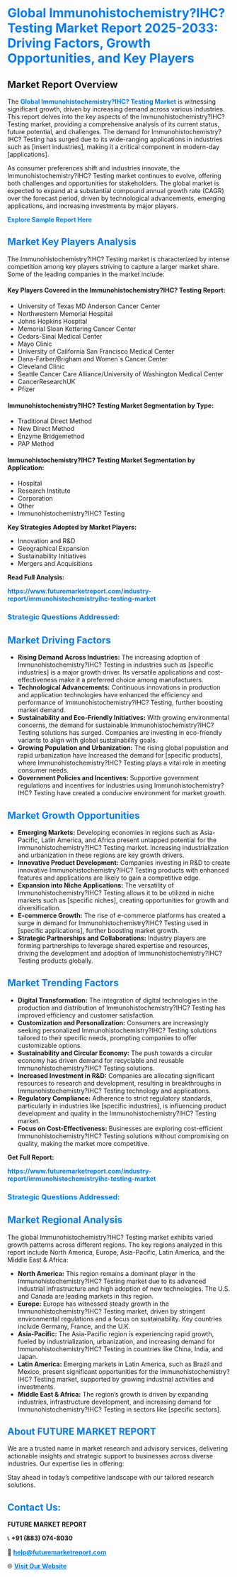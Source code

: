 <h1 style="color: #007BFF;">Global Immunohistochemistry?IHC? Testing Market Report 2025-2033: Driving Factors, Growth Opportunities, and Key Players</h1>

<section id="overview">
<h2>Market Report Overview</h2>
<p>The <a href="https://www.futuremarketreport.com/industry-report/immunohistochemistryihc-testing-market" style="color: #007BFF; text-decoration: none;"><strong>Global Immunohistochemistry?IHC? Testing Market</strong></a> is witnessing significant growth, driven by increasing demand across various industries. This report delves into the key aspects of the Immunohistochemistry?IHC? Testing market, providing a comprehensive analysis of its current status, future potential, and challenges. The demand for Immunohistochemistry?IHC? Testing has surged due to its wide-ranging applications in industries such as [insert industries], making it a critical component in modern-day [applications].</p>
<p>As consumer preferences shift and industries innovate, the Immunohistochemistry?IHC? Testing market continues to evolve, offering both challenges and opportunities for stakeholders. The global market is expected to expand at a substantial compound annual growth rate (CAGR) over the forecast period, driven by technological advancements, emerging applications, and increasing investments by major players.</p>
</section>

<section id="overview">
<p><a href="https://www.futuremarketreport.com/request-sample/reportId=123008" style="color: #007BFF; text-decoration: none;"><strong>Explore Sample Report Here</strong></a></p>
</section>

<section id="key-players">
<h2 style="color: #007BFF;">Market Key Players Analysis</h2>
<p>The Immunohistochemistry?IHC? Testing market is characterized by intense competition among key players striving to capture a larger market share. Some of the leading companies in the market include:</p>
<h4>Key Players Covered in the Immunohistochemistry?IHC? Testing Report:</h4>
<ul><li>University of Texas MD Anderson Cancer Center</li><li>Northwestern Memorial Hospital</li><li>Johns Hopkins Hospital</li><li>Memorial Sloan Kettering Cancer Center</li><li>Cedars-Sinai Medical Center</li><li>Mayo Clinic</li><li>University of California San Francisco Medical Center</li><li>Dana-Farber/Brigham and Women`s Cancer Center</li><li>Cleveland Clinic</li><li>Seattle Cancer Care Alliance/University of Washington Medical Center</li><li>CancerResearchUK</li><li>Pfizer</li></ul>
<h4>Immunohistochemistry?IHC? Testing Market Segmentation by Type:</h4>
<ul><li>Traditional Direct Method</li><li>New Direct Method</li><li>Enzyme Bridgemethod</li><li>PAP Method</li></ul>

<h4>Immunohistochemistry?IHC? Testing Market Segmentation by Application:</h4>
<ul><li>Hospital</li><li>Research Institute</li><li>Corporation</li><li>Other</li><li>Immunohistochemistry?IHC? Testing</li></ul>
<p><strong>Key Strategies Adopted by Market Players:</strong></p>
<ul>
<li>Innovation and R&D</li>
<li>Geographical Expansion</li>
<li>Sustainability Initiatives</li>
<li>Mergers and Acquisitions</li>
</ul>
</section>

<section>
<p><strong>Read Full Analysis: </strong></p><a href="https://www.futuremarketreport.com/industry-report/immunohistochemistryihc-testing-market" style="color: #007BFF; text-decoration: none;"><strong>https://www.futuremarketreport.com/industry-report/immunohistochemistryihc-testing-market</strong></a>
<h3 style="color: #007BFF;">Strategic Questions Addressed:</h3>
</section>

<section id="driving-factors">
<h2 style="color: #007BFF;">Market Driving Factors</h2>
<ul>
<li><strong>Rising Demand Across Industries:</strong> The increasing adoption of Immunohistochemistry?IHC? Testing in industries such as [specific industries] is a major growth driver. Its versatile applications and cost-effectiveness make it a preferred choice among manufacturers.</li>
<li><strong>Technological Advancements:</strong> Continuous innovations in production and application technologies have enhanced the efficiency and performance of Immunohistochemistry?IHC? Testing, further boosting market demand.</li>
<li><strong>Sustainability and Eco-Friendly Initiatives:</strong> With growing environmental concerns, the demand for sustainable Immunohistochemistry?IHC? Testing solutions has surged. Companies are investing in eco-friendly variants to align with global sustainability goals.</li>
<li><strong>Growing Population and Urbanization:</strong> The rising global population and rapid urbanization have increased the demand for [specific products], where Immunohistochemistry?IHC? Testing plays a vital role in meeting consumer needs.</li>
<li><strong>Government Policies and Incentives:</strong> Supportive government regulations and incentives for industries using Immunohistochemistry?IHC? Testing have created a conducive environment for market growth.</li>
</ul>
</section>

<section id="growth-opportunities">
<h2 style="color: #007BFF;">Market Growth Opportunities</h2>
<ul>
<li><strong>Emerging Markets:</strong> Developing economies in regions such as Asia-Pacific, Latin America, and Africa present untapped potential for the Immunohistochemistry?IHC? Testing market. Increasing industrialization and urbanization in these regions are key growth drivers.</li>
<li><strong>Innovative Product Development:</strong> Companies investing in R&D to create innovative Immunohistochemistry?IHC? Testing products with enhanced features and applications are likely to gain a competitive edge.</li>
<li><strong>Expansion into Niche Applications:</strong> The versatility of Immunohistochemistry?IHC? Testing allows it to be utilized in niche markets such as [specific niches], creating opportunities for growth and diversification.</li>
<li><strong>E-commerce Growth:</strong> The rise of e-commerce platforms has created a surge in demand for Immunohistochemistry?IHC? Testing used in [specific applications], further boosting market growth.</li>
<li><strong>Strategic Partnerships and Collaborations:</strong> Industry players are forming partnerships to leverage shared expertise and resources, driving the development and adoption of Immunohistochemistry?IHC? Testing products globally.</li>
</ul>
</section>

<section id="trending-factors">
<h2 style="color: #007BFF;">Market Trending Factors</h2>
<ul>
<li><strong>Digital Transformation:</strong> The integration of digital technologies in the production and distribution of Immunohistochemistry?IHC? Testing has improved efficiency and customer satisfaction.</li>
<li><strong>Customization and Personalization:</strong> Consumers are increasingly seeking personalized Immunohistochemistry?IHC? Testing solutions tailored to their specific needs, prompting companies to offer customizable options.</li>
<li><strong>Sustainability and Circular Economy:</strong> The push towards a circular economy has driven demand for recyclable and reusable Immunohistochemistry?IHC? Testing solutions.</li>
<li><strong>Increased Investment in R&D:</strong> Companies are allocating significant resources to research and development, resulting in breakthroughs in Immunohistochemistry?IHC? Testing technology and applications.</li>
<li><strong>Regulatory Compliance:</strong> Adherence to strict regulatory standards, particularly in industries like [specific industries], is influencing product development and quality in the Immunohistochemistry?IHC? Testing market.</li>
<li><strong>Focus on Cost-Effectiveness:</strong> Businesses are exploring cost-efficient Immunohistochemistry?IHC? Testing solutions without compromising on quality, making the market more competitive.</li>
</ul>
</section>

<section>
<p><strong>Get Full Report: </strong></p><a href="https://www.futuremarketreport.com/industry-report/immunohistochemistryihc-testing-market" style="color: #007BFF; text-decoration: none;"><strong>https://www.futuremarketreport.com/industry-report/immunohistochemistryihc-testing-market</strong></a>
<h3 style="color: #007BFF;">Strategic Questions Addressed:</h3>
</section>


<section id="regional-analysis">
<h2 style="color: #007BFF;">Market Regional Analysis</h2>
<p>The global Immunohistochemistry?IHC? Testing market exhibits varied growth patterns across different regions. The key regions analyzed in this report include North America, Europe, Asia-Pacific, Latin America, and the Middle East & Africa:</p>
<ul>
<li><strong>North America:</strong> This region remains a dominant player in the Immunohistochemistry?IHC? Testing market due to its advanced industrial infrastructure and high adoption of new technologies. The U.S. and Canada are leading markets in this region.</li>
<li><strong>Europe:</strong> Europe has witnessed steady growth in the Immunohistochemistry?IHC? Testing market, driven by stringent environmental regulations and a focus on sustainability. Key countries include Germany, France, and the U.K.</li>
<li><strong>Asia-Pacific:</strong> The Asia-Pacific region is experiencing rapid growth, fueled by industrialization, urbanization, and increasing demand for Immunohistochemistry?IHC? Testing in countries like China, India, and Japan.</li>
<li><strong>Latin America:</strong> Emerging markets in Latin America, such as Brazil and Mexico, present significant opportunities for the Immunohistochemistry?IHC? Testing market, supported by growing industrial activities and investments.</li>
<li><strong>Middle East & Africa:</strong> The region’s growth is driven by expanding industries, infrastructure development, and increasing demand for Immunohistochemistry?IHC? Testing in sectors like [specific sectors].</li>
</ul>
</section>

<footer>
<h2 style="color: #007BFF;">About FUTURE MARKET REPORT</h2>
<p>We are a trusted name in market research and advisory services, delivering actionable insights and strategic support to businesses across diverse industries. Our expertise lies in offering:</p>

<p>Stay ahead in today’s competitive landscape with our tailored research solutions.</p>

<h2 style="color: #007BFF;">Contact Us:</h2>
<p><strong>FUTURE MARKET REPORT</strong></p>
<p>📞 <strong>+91 (883) 074-8030</strong></p>
<p>📧 <strong><a href="mailto:help@futuremarketreport.com" style="color: #007BFF;">help@futuremarketreport.com</a></strong></p>
<p>🌐 <strong><a href="https://www.futuremarketreport.com/" style="color: #007BFF;">Visit Our Website</a></strong></p>
</footer>